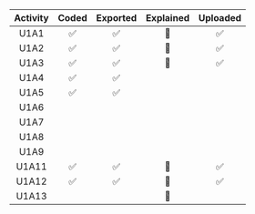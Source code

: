 | Activity | Coded | Exported | Explained | Uploaded |
|:--------:|:-----:|:--------:|:---------:|:--------:|
|   U1A1   |  ✅   |    ✅    |    🚫     |    ✅    |
|   U1A2   |  ✅   |    ✅    |    🚫     |    ✅    |
|   U1A3   |  ✅   |    ✅    |    🚫     |    ✅    |
|   U1A4   |  ✅   |    ✅    |           |          |
|   U1A5   |  ✅   |    ✅    |           |          |
|   U1A6   |       |          |           |          |
|   U1A7   |       |          |           |          |
|   U1A8   |       |          |           |          |
|   U1A9   |       |          |           |          |
|  U1A11   |  ✅   |    ✅    |    🚫     |    ✅    |
|  U1A12   |  ✅   |    ✅    |    🚫     |    ✅    |
|  U1A13   |       |          |    🚫     |          |

